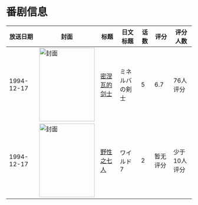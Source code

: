 # 番剧信息

|放送日期|封面|标题|日文标题|话数|评分|评分人数|
|---|---|---|---|---|---|---|
|1994-12-17|<img src="https://bangumi.tv/img/no_icon_subject.png" alt="封面" style="width:150px;height:200px;object-fit:cover;">|[密涅瓦的剑士](https://bangumi.tv/subject/66697)|ミネルバの剣士|5|6.7|76人评分|
|1994-12-17|<img src="https://lain.bgm.tv/pic/cover/c/28/5b/78092_x9Zs1.jpg" alt="封面" style="width:150px;height:200px;object-fit:cover;">|[野性之七人](https://bangumi.tv/subject/78092)|ワイルド7|2|暂无评分|少于10人评分|
